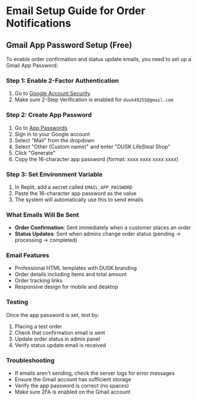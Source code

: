 # Email Setup Guide for Order Notifications

## Gmail App Password Setup (Free)

To enable order confirmation and status update emails, you need to set up a Gmail App Password:

### Step 1: Enable 2-Factor Authentication
1. Go to [Google Account Security](https://myaccount.google.com/security)
2. Make sure 2-Step Verification is enabled for `dusk49255@gmail.com`

### Step 2: Create App Password
1. Go to [App Passwords](https://myaccount.google.com/apppasswords)
2. Sign in to your Google account
3. Select "Mail" from the dropdown
4. Select "Other (Custom name)" and enter "DUSK LifeSteal Shop"
5. Click "Generate"
6. Copy the 16-character app password (format: xxxx xxxx xxxx xxxx)

### Step 3: Set Environment Variable
1. In Replit, add a secret called `EMAIL_APP_PASSWORD`
2. Paste the 16-character app password as the value
3. The system will automatically use this to send emails

### What Emails Will Be Sent
- **Order Confirmation**: Sent immediately when a customer places an order
- **Status Updates**: Sent when admins change order status (pending → processing → completed)

### Email Features
- Professional HTML templates with DUSK branding
- Order details including items and total amount
- Order tracking links
- Responsive design for mobile and desktop

### Testing
Once the app password is set, test by:
1. Placing a test order
2. Check that confirmation email is sent
3. Update order status in admin panel
4. Verify status update email is received

### Troubleshooting
- If emails aren't sending, check the server logs for error messages
- Ensure the Gmail account has sufficient storage
- Verify the app password is correct (no spaces)
- Make sure 2FA is enabled on the Gmail account